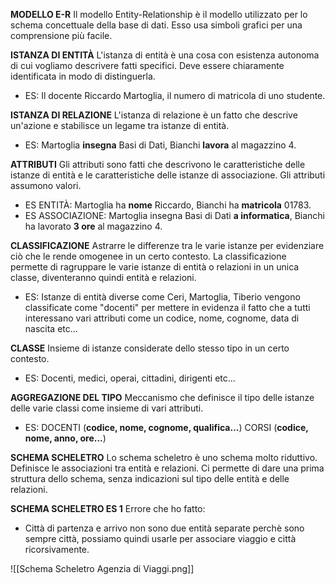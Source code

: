 **MODELLO E-R**
Il modello Entity-Relationship è il modello utilizzato per lo schema concettuale della base di dati.
Esso usa simboli grafici per una comprensione più facile.

**ISTANZA DI ENTITÀ**
L'istanza di entità è una cosa con esistenza autonoma di cui vogliamo descrivere fatti specifici. Deve essere chiaramente identificata in modo di distinguerla.
- ES: Il docente Riccardo Martoglia, il numero di matricola di uno studente.

**ISTANZA DI RELAZIONE**
L'istanza di relazione è un fatto che descrive un'azione e stabilisce un legame tra istanze di entità.
- ES: Martoglia **insegna** Basi di Dati, Bianchi **lavora** al magazzino 4.

**ATTRIBUTI**
Gli attributi sono fatti che descrivono le caratteristiche delle istanze di entità e le caratteristiche delle istanze di associazione. Gli attributi assumono valori. 
- ES ENTITÀ: Martoglia ha **nome** Riccardo, Bianchi ha **matricola** 01783.
- ES ASSOCIAZIONE: Martoglia insegna Basi di Dati **a informatica**, Bianchi ha lavorato **3 ore** al magazzino 4.

**CLASSIFICAZIONE**
Astrarre le differenze tra le varie istanze per evidenziare ciò che le rende omogenee in un certo contesto. La classificazione permette di ragruppare le varie istanze di entità o relazioni in un unica classe, diventeranno quindi entità e relazioni.
- ES: Istanze di entità diverse come Ceri, Martoglia, Tiberio vengono classificate come "docenti" per mettere in evidenza il fatto che a tutti interessano vari attributi come un codice, nome, cognome, data di nascita etc...

**CLASSE**
Insieme di istanze considerate dello stesso tipo in un certo contesto.
- ES: Docenti, medici, operai, cittadini, dirigenti etc...

**AGGREGAZIONE DEL TIPO**
Meccanismo che definisce il tipo delle istanze delle varie classi come insieme di vari attributi.
- ES: DOCENTI (**codice, nome, cognome, qualifica...**) CORSI (**codice, nome, anno, ore...**)

**SCHEMA SCHELETRO**
Lo schema scheletro è uno schema molto riduttivo. Definisce le associazioni tra entità e relazioni. Ci permette di dare una prima struttura dello schema, senza indicazioni sul tipo delle entità e delle relazioni.

**SCHEMA SCHELETRO ES 1**
Errore che ho fatto:
- Città di partenza e arrivo non sono due entità separate perchè sono sempre città, possiamo quindi usarle per associare viaggio e città ricorsivamente.

![[Schema Scheletro Agenzia di Viaggi.png]]



